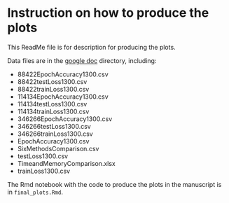 # Instruction on how to produce the plots
This ReadMe file is for description for producing the plots.

Data files are in the [google doc](https://drive.google.com/drive/folders/1G_ied9kMbcJTt_ZNWWN67SAkggFISNGT) directory, including:
- 88422EpochAccuracy1300.csv
- 88422testLoss1300.csv
- 88422trainLoss1300.csv
- 114134EpochAccuracy1300.csv
- 114134testLoss1300.csv
- 114134trainLoss1300.csv
- 346266EpochAccuracy1300.csv
- 346266testLoss1300.csv
- 346266trainLoss1300.csv
- EpochAccuracy1300.csv
- SixMethodsComparison.csv
- testLoss1300.csv
- TimeandMemoryComparison.xlsx
- trainLoss1300.csv

The Rmd notebook with the code to produce the plots in the manuscript is in `final_plots.Rmd`.
